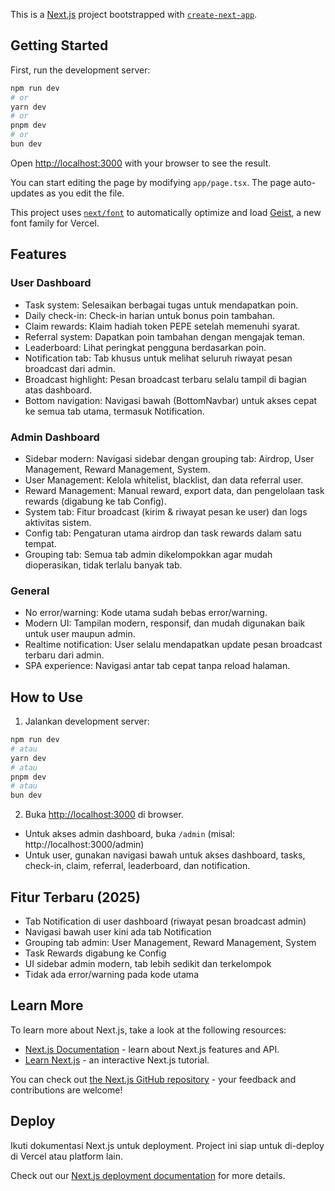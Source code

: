This is a [Next.js](https://nextjs.org) project bootstrapped with [`create-next-app`](https://nextjs.org/docs/app/api-reference/cli/create-next-app).

## Getting Started

First, run the development server:

```bash
npm run dev
# or
yarn dev
# or
pnpm dev
# or
bun dev
```

Open [http://localhost:3000](http://localhost:3000) with your browser to see the result.

You can start editing the page by modifying `app/page.tsx`. The page auto-updates as you edit the file.

This project uses [`next/font`](https://nextjs.org/docs/app/building-your-application/optimizing/fonts) to automatically optimize and load [Geist](https://vercel.com/font), a new font family for Vercel.

## Features

### User Dashboard
- Task system: Selesaikan berbagai tugas untuk mendapatkan poin.
- Daily check-in: Check-in harian untuk bonus poin tambahan.
- Claim rewards: Klaim hadiah token PEPE setelah memenuhi syarat.
- Referral system: Dapatkan poin tambahan dengan mengajak teman.
- Leaderboard: Lihat peringkat pengguna berdasarkan poin.
- Notification tab: Tab khusus untuk melihat seluruh riwayat pesan broadcast dari admin.
- Broadcast highlight: Pesan broadcast terbaru selalu tampil di bagian atas dashboard.
- Bottom navigation: Navigasi bawah (BottomNavbar) untuk akses cepat ke semua tab utama, termasuk Notification.

### Admin Dashboard
- Sidebar modern: Navigasi sidebar dengan grouping tab: Airdrop, User Management, Reward Management, System.
- User Management: Kelola whitelist, blacklist, dan data referral user.
- Reward Management: Manual reward, export data, dan pengelolaan task rewards (digabung ke tab Config).
- System tab: Fitur broadcast (kirim & riwayat pesan ke user) dan logs aktivitas sistem.
- Config tab: Pengaturan utama airdrop dan task rewards dalam satu tempat.
- Grouping tab: Semua tab admin dikelompokkan agar mudah dioperasikan, tidak terlalu banyak tab.

### General
- No error/warning: Kode utama sudah bebas error/warning.
- Modern UI: Tampilan modern, responsif, dan mudah digunakan baik untuk user maupun admin.
- Realtime notification: User selalu mendapatkan update pesan broadcast terbaru dari admin.
- SPA experience: Navigasi antar tab cepat tanpa reload halaman.

## How to Use

1. Jalankan development server:

```bash
npm run dev
# atau
yarn dev
# atau
pnpm dev
# atau
bun dev
```

2. Buka [http://localhost:3000](http://localhost:3000) di browser.

- Untuk akses admin dashboard, buka `/admin` (misal: http://localhost:3000/admin)
- Untuk user, gunakan navigasi bawah untuk akses dashboard, tasks, check-in, claim, referral, leaderboard, dan notification.

## Fitur Terbaru (2025)
- Tab Notification di user dashboard (riwayat pesan broadcast admin)
- Navigasi bawah user kini ada tab Notification
- Grouping tab admin: User Management, Reward Management, System
- Task Rewards digabung ke Config
- UI sidebar admin modern, tab lebih sedikit dan terkelompok
- Tidak ada error/warning pada kode utama

## Learn More

To learn more about Next.js, take a look at the following resources:

- [Next.js Documentation](https://nextjs.org/docs) - learn about Next.js features and API.
- [Learn Next.js](https://nextjs.org/learn) - an interactive Next.js tutorial.

You can check out [the Next.js GitHub repository](https://github.com/vercel/next.js) - your feedback and contributions are welcome!

## Deploy

Ikuti dokumentasi Next.js untuk deployment. Project ini siap untuk di-deploy di Vercel atau platform lain.

Check out our [Next.js deployment documentation](https://nextjs.org/docs/app/building-your-application/deploying) for more details.
